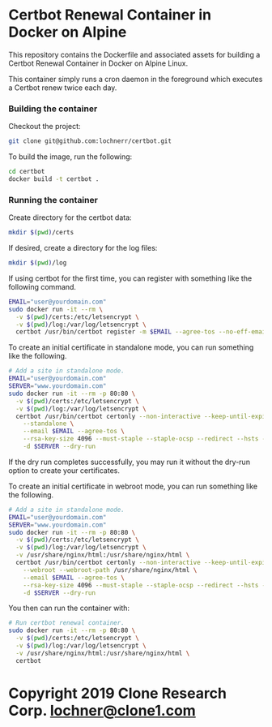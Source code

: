 # Certbot Renewal Container in Docker on Alpine #

This repository contains the Dockerfile and associated assets for
building a Certbot Renewal Container in Docker on Alpine Linux.

This container simply runs a cron daemon in the foreground which
executes a Certbot renew twice each day.

### Building the container ###

Checkout the project:
```bash
git clone git@github.com:lochnerr/certbot.git
```

To build the image, run the following:
```bash
cd certbot
docker build -t certbot .
```

### Running the container ###

Create directory for the certbot data:
```bash
mkdir $(pwd)/certs
```

If desired, create a directory for the log files:
```bash
mkdir $(pwd)/log
```

If using certbot for the first time, you can register with something like the following command.
```bash
EMAIL="user@yourdomain.com"
sudo docker run -it --rm \
  -v $(pwd)/certs:/etc/letsencrypt \
  -v $(pwd)/log:/var/log/letsencrypt \
  certbot /usr/bin/certbot register -m $EMAIL --agree-tos --no-eff-email
```

To create an initial certificate in standalone mode, you can run something like the following.
```bash
# Add a site in standalone mode.
EMAIL="user@yourdomain.com"
SERVER="www.yourdomain.com"
sudo docker run -it --rm -p 80:80 \
  -v $(pwd)/certs:/etc/letsencrypt \
  -v $(pwd)/log:/var/log/letsencrypt \
  certbot /usr/bin/certbot certonly --non-interactive --keep-until-expiring \
    --standalone \
    --email $EMAIL --agree-tos \
    --rsa-key-size 4096 --must-staple --staple-ocsp --redirect --hsts --uir \
    -d $SERVER --dry-run
```

If the dry run completes successfully, you may run it without the dry-run option to create your 
certificates.

To create an initial certificate in webroot mode, you can run something like the following.
```bash
# Add a site in standalone mode.
EMAIL="user@yourdomain.com"
SERVER="www.yourdomain.com"
sudo docker run -it --rm -p 80:80 \
  -v $(pwd)/certs:/etc/letsencrypt \
  -v $(pwd)/log:/var/log/letsencrypt \
  -v /usr/share/nginx/html:/usr/share/nginx/html \
  certbot /usr/bin/certbot certonly --non-interactive --keep-until-expiring \
    --webroot --webroot-path /usr/share/nginx/html \
    --email $EMAIL --agree-tos \
    --rsa-key-size 4096 --must-staple --staple-ocsp --redirect --hsts --uir \
    -d $SERVER --dry-run
```

You then can run the container with:
```bash
# Run certbot renewal container.
sudo docker run -it --rm -p 80:80 \
  -v $(pwd)/certs:/etc/letsencrypt \
  -v $(pwd)/log:/var/log/letsencrypt \
  -v /usr/share/nginx/html:/usr/share/nginx/html \
  certbot
```

# Copyright 2019 Clone Research Corp. <lochner@clone1.com>
